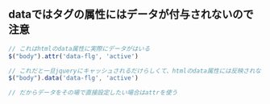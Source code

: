 ## dataではタグの属性にはデータが付与されないので注意
```js
// これはhtmlのdata属性に実際にデータがはいる
$("body").attr('data-flg', 'active')

// これだと一旦jqueryにキャッシュされるだけらしくて、htmlのdata属性には反映されない
$("body").data('data-flg', 'active')

// だからデータをその場で直接設定したい場合はattrを使う
```
 
